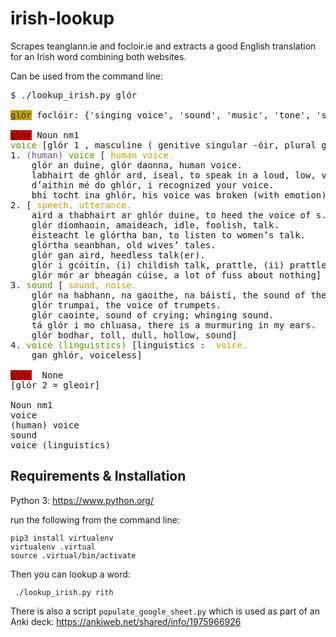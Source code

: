 # irish-lookup

Scrapes teanglann.ie and focloir.ie and extracts a good English translation for an Irish word combining both websites.

Can be used from the command line:

<pre>$ ./lookup_irish.py glór

<span style="background-color:#C4A000"><font color="#2E3436">glór</font></span> foclóir: {&apos;singing voice&apos;, &apos;sound&apos;, &apos;music&apos;, &apos;tone&apos;, &apos;speaking voice&apos;, &apos;voice&apos;, &apos;call&apos;}

<span style="background-color:#CC0000">glór</span> Noun nm1
<font color="#4E9A06">voice</font> [glór 1 , masculine ( genitive singular -óir, plural glórtha ). <font color="#C4A000"> voice. </font>]
1. <font color="#75507B">(human) </font><font color="#4E9A06">voice</font> [<font color="#C4A000"> human voice. </font>
    glór an duine, glór daonna, human voice.
    labhairt de ghlór ard, íseal, to speak in a loud, low, voice.
    d’aithin mé do ghlór, i recognized your voice.
    bhí tocht ina ghlór, his voice was broken (with emotion)]
2. [<font color="#C4A000"> speech, utterance. </font>
    aird a thabhairt ar ghlór duine, to heed the voice of s.o.
    glór díomhaoin, amaideach, idle, foolish, talk.
    éisteacht le glórtha ban, to listen to women’s talk.
    glórtha seanbhan, old wives’ tales.
    glór gan aird, heedless talk(er).
    glór i gcóitín, (i) childish talk, prattle, (ii) prattler.
    glór mór ar bheagán cúise, a lot of fuss about nothing]
3. <font color="#4E9A06">sound</font> [<font color="#C4A000"> sound, noise. </font>
    glór na habhann, na gaoithe, na báistí, the sound of the river, of the wind, of the rain.
    glór trumpaí, the voice of trumpets.
    glór caointe, sound of crying; whinging sound.
    tá glór i mo chluasa, there is a murmuring in my ears.
    glór bodhar, toll, dull, hollow, sound]
4. <font color="#4E9A06">voice (linguistics)</font> [linguistics : <font color="#C4A000"> voice. </font>
    gan ghlór, voiceless]

<span style="background-color:#CC0000">glór</span>  None
[glór 2 = gleoir]

Noun nm1
voice
(human) voice
sound
voice (linguistics)
</pre>


Requirements & Installation
---

Python 3: https://www.python.org/

run the following from the command line:

    pip3 install virtualenv
    virtualenv .virtual
    source .virtual/bin/activate

Then you can lookup a word:

     ./lookup_irish.py rith


There is also a script `populate_google_sheet.py` which is used as part of an Anki deck: https://ankiweb.net/shared/info/1975966926